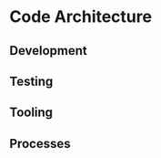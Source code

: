 # Code Architecture

## Development

<!-- Development-related information will be added here -->

## Testing

<!-- Testing strategies, policies, and results will be added here -->

## Tooling

<!-- Information about tools used in the project -->

## Processes

<!-- Information about project processes -->